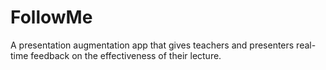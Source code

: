 # FollowMe
A presentation augmentation app that gives teachers and presenters real-time feedback on the effectiveness of their lecture.
